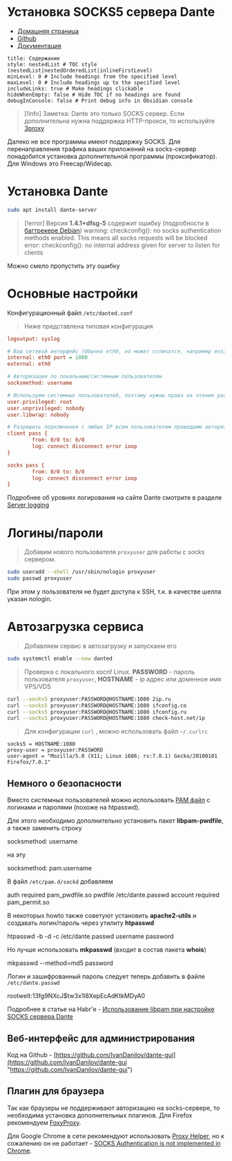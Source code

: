 # Установка SOCKS5 сервера Dante

- [Домашняя страница](https://www.inet.no/dante/ "https://www.inet.no/dante/")  
- [Github](https://github.com/notpeter/dante "https://github.com/notpeter/dante")  
- [Документация](https://www.inet.no/dante/doc/ "https://www.inet.no/dante/doc/")  

```table-of-contents
title: Содержание
style: nestedList # TOC style (nestedList|nestedOrderedList|inlineFirstLevel)
minLevel: 0 # Include headings from the specified level
maxLevel: 0 # Include headings up to the specified level
includeLinks: true # Make headings clickable
hideWhenEmpty: false # Hide TOC if no headings are found
debugInConsole: false # Print debug info in Obsidian console
```

>[!info] Заметка:
> Dante это только SOCKS сервер. Если дополнительна нужна поддержка HTTP-прокси, то используйте [3proxy](https://rtfm.wiki/linux/3proxy "linux:3proxy")  
>
Далеко не все программы имеют поддержку SOCKS. Для перенаправления трафика ваших приложений на socks-сервер понадобится установка дополнительной программы (проксификатор). Для Windows это Freecap/Widecap.

# Установка Dante

```bash
sudo apt install dante-server
```

>[!error] Версия **1.4.1+dfsg-5** содержит ошибку (подробности в [багтрекере Debian](https://bugs.debian.org/cgi-bin/bugreport.cgi?bug=862988 "https://bugs.debian.org/cgi-bin/bugreport.cgi?bug=862988"))
warning: checkconfig(): no socks authentication methods enabled.  This means all socks requests will be blocked
error: checkconfig(): no internal address given for server to listen for clients

Можно смело пропустить эту ошибку
# Основные настройки

Конфигурационный файл `/etc/danted.conf`

>Ниже представлена типовая конфигурация
```ini
logoutput: syslog

# Ваш сетевой интерфейс (Обычно eth0, но может отличатся, например ens3, см. # ip addr)
internal: eth0 port = 1080
external: eth0

# Авторизация по локальным/системным пользователям
socksmethod: username

# Используем системных пользователей, поэтому нужны права на чтение passwd
user.privileged: root
user.unprivileged: nobody
user.libwrap: nobody

# Разрешить подключения с любых IP всем пользователям прошедшим авторизацию
client pass {
        from: 0/0 to: 0/0
        log: connect disconnect error ioop
}

socks pass {
        from: 0/0 to: 0/0
        log: connect disconnect error ioop
}
```

Подробнее об уровнях логирования на сайте Dante смотрите в разделе [Server logging](https://www.inet.no/dante/doc/1.4.x/config/logging.html "https://www.inet.no/dante/doc/1.4.x/config/logging.html")
# Логины/пароли

>Добавим нового пользователя `proxyuser` для работы с socks сервером.
```bash
sudo useradd --shell /usr/sbin/nologin proxyuser
sudo passwd proxyuser
```

При этом у пользователя не будет доступа к SSH, т.к. в качестве шелла указан nologin.
# Автозагрузка сервиса

>Добавляем сервис в автозагрузку и запускаем его
```bash
sudo systemctl enable --now danted
```

>Проверка с локального xocnf Linux. **PASSWORD** - пароль пользователя `proxyuser`, **HOSTNAME** - ip адрес или доменное имя VPS/VDS
```bash
curl --socks5 proxyuser:PASSWORD@HOSTNAME:1080 2ip.ru
curl --socks5 proxyuser:PASSWORD@HOSTNAME:1080 ifconfig.co
curl --socks5 proxyuser:PASSWORD@HOSTNAME:1080 ifconfig.ru
curl --socks5 proxyuser:PASSWORD@HOSTNAME:1080 check-host.net/ip
```

>Для конфигурации `curl` ,  можно использовать файл `~/.curlrc`
```
socks5 = HOSTNAME:1080
proxy-user = proxyuser:PASSWORD
user-agent = "Mozilla/5.0 (X11; Linux i686; rv:7.0.1) Gecko/20100101 Firefox/7.0.1"
```
## Немного о безопасности

Вместо системных пользователей можно использовать [PAM файл](https://www.inet.no/dante/doc/1.4.x/config/auth_pam.html "https://www.inet.no/dante/doc/1.4.x/config/auth_pam.html") с логинами и паролями (похоже на htpasswd).

Для этого необходимо дополнительно установить пакет **libpam-pwdfile**, а также заменить строку

socksmethod: username

на эту

socksmethod: pam.username

В файл `/etc/pam.d/sockd` добавляем

auth required pam_pwdfile.so pwdfile /etc/dante.passwd
account required pam_permit.so

В некоторых howto также советуют установить **apache2-utils** и создавать логин/пароль через утилиту **htpasswd**

htpasswd -b -d -c /etc/dante.passwd username password

Но лучше использовать **mkpasswd** (входит в состав пакета **whois**)

mkpasswd --method=md5 password

Логин и зашифрованный пароль следует теперь добавить в файле `/etc/dante.passwd`

rootwelt:$1$3fg9NXcJ$tw3x1l8XepEcAdKtkMDyA0

Подробнее в статье на Habr'е - [Использование libpam при настройке SOCKS сервера Dante](https://habr.com/post/354274/ "https://habr.com/post/354274/")

## Веб-интерфейс для администрирования

Код на Github - [https://github.com/IvanDanilov/dante-gui](https://github.com/IvanDanilov/dante-gui "https://github.com/IvanDanilov/dante-gui")

## Плагин для браузера

Так как браузеры не поддерживают авторизацию на socks-сервере, то необходима установка дополнительных плагинов. Для Firefox рекомендуем [FoxyProxy](https://addons.mozilla.org/ru/firefox/addon/foxyproxy-standard/ "https://addons.mozilla.org/ru/firefox/addon/foxyproxy-standard/").

Для Google Chrome в сети рекомендуют использовать [Proxy Helper](https://chrome.google.com/webstore/detail/proxy-helper/ "https://chrome.google.com/webstore/detail/proxy-helper/"), но к сожалению он не работает - [SOCKS Authentication is not implemented in Chrome](https://bugs.chromium.org/p/chromium/issues/detail?id=256785 "https://bugs.chromium.org/p/chromium/issues/detail?id=256785").